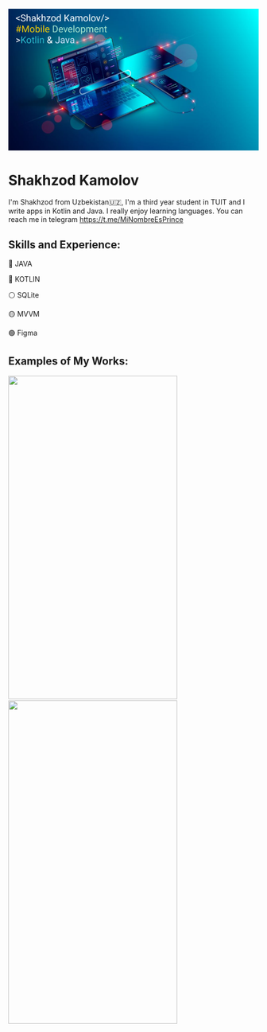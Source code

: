 ![Mobile Development](https://github.com/shakhzod99/shakhzod99/blob/main/Shakhzod_MobDevBanner.png)
# Shakhzod Kamolov

I'm Shakhzod from Uzbekistan:uzbekistan:, I'm a third year student in TUIT and I write apps in Kotlin and Java. I really enjoy learning languages. You can reach me in telegram https://t.me/MiNombreEsPrince


##  Skills and Experience:  
:red_circle: JAVA  

:large_blue_circle: KOTLIN 

:white_circle: SQLite

:yellow_circle: MVVM

:green_circle: Figma

##  Examples of My Works:  
<img src="https://github.com/shakhzod99/Test_yout_brain/blob/master/TestYourBrain.gif"  width="340" height="650"/> <img src="https://github.com/shakhzod99/CryptoStats/blob/master/CryptoStats.gif"  width="340" height="650"/>
<!--
**shakhzod99/shakhzod99** is a ✨ _special_ ✨ repository because its `README.md` (this file) appears on your GitHub profile.

